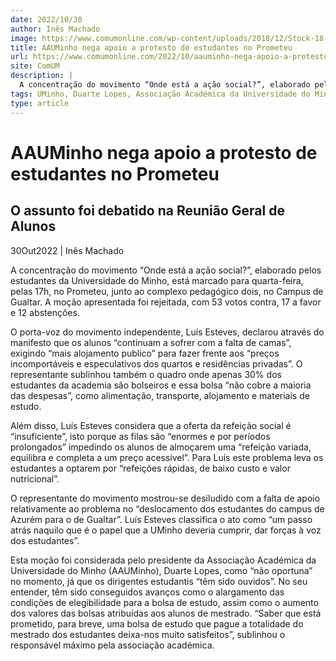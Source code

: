```yaml
---
date: 2022/10/30
author: Inês Machado
image: https://www.comumonline.com/wp-content/uploads/2018/12/Stock-18-1500x1000.jpg
title: AAUMinho nega apoio a protesto de estudantes no Prometeu
url: https://www.comumonline.com/2022/10/aauminho-nega-apoio-a-protesto-de-estudantes-no-prometeu/
site: ComUM
description: |
  A concentração do movimento “Onde está a ação social?”, elaborado pelos estudantes da Universidade do Minho, está marcado para quarta-feira, pelas 17h.
tags: UMinho, Duarte Lopes, Associação Académica da Universidade do Minho (AAUM), Luís Esteves
type: article
---
```



# AAUMinho nega apoio a protesto de estudantes no Prometeu

## O assunto foi debatido na Reunião Geral de Alunos

30Out2022 | Inês Machado

A concentração do movimento “Onde está a ação social?”, elaborado pelos estudantes da Universidade do Minho, está marcado para quarta-feira, pelas 17h, no Prometeu, junto ao complexo pedagógico dois, no Campus de Gualtar. A moção apresentada foi rejeitada, com 53 votos contra, 17 a favor e 12 abstenções.

O porta-voz do movimento independente, Luís Esteves, declarou através do manifesto que os alunos “continuam a sofrer com a falta de camas”, exigindo “mais alojamento publico” para fazer frente aos “preços incomportáveis e especulativos dos quartos e residências privadas”. O representante sublinhou também o quadro onde apenas 30% dos estudantes da academia são bolseiros e essa bolsa “não cobre a maioria das despesas”, como alimentação, transporte, alojamento e materiais de estudo.

Além disso, Luís Esteves considera que a oferta da refeição social é “insuficiente”, isto porque as filas são “enormes e por períodos prolongados” impedindo os alunos de almoçarem uma “refeição variada, equilibra e completa a um preço acessível”. Para Luís este problema leva os estudantes a optarem por “refeições rápidas, de baixo custo e valor nutricional”.

O representante do movimento mostrou-se desiludido com a falta de apoio relativamente ao problema no “deslocamento dos estudantes do campus de Azurém para o de Gualtar”. Luís Esteves classifica o ato como “um passo atrás naquilo que é o papel que a UMinho deveria cumprir, dar forças à voz dos estudantes”.

Esta moção foi considerada pelo presidente da Associação Académica da Universidade do Minho (AAUMinho), Duarte Lopes, como “não oportuna” no momento, já que os dirigentes estudantis “têm sido ouvidos”. No seu entender, têm sido conseguidos avanços como o alargamento das condições de elegibilidade para a bolsa de estudo, assim como o aumento dos valores das bolsas atribuídas aos alunos de mestrado. “Saber que está prometido, para breve, uma bolsa de estudo que pague a totalidade do mestrado dos estudantes deixa-nos muito satisfeitos”, sublinhou o responsável máximo pela associação académica.
